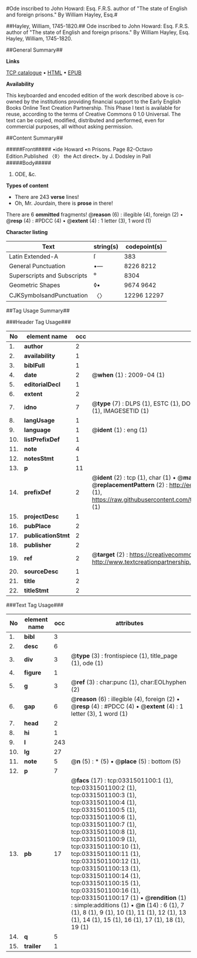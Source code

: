 #Ode inscribed to John Howard: Esq. F.R.S. author of "The state of English and foreign prisons." By William Hayley, Esq.#

##Hayley, William, 1745-1820.##
Ode inscribed to John Howard: Esq. F.R.S. author of "The state of English and foreign prisons." By William Hayley, Esq.
Hayley, William, 1745-1820.

##General Summary##

**Links**

[TCP catalogue](http://www.ota.ox.ac.uk/tcp/)  • 
[HTML](http://tei.it.ox.ac.uk/tcp/Texts-HTML/free/004/004856416.html)  • 
[EPUB](http://tei.it.ox.ac.uk/tcp/Texts-EPUB/free/004/004856416.epub)

**Availability**

This keyboarded and encoded edition of the
	       work described above is co-owned by the institutions
	       providing financial support to the Early English Books
	       Online Text Creation Partnership. This Phase I text is
	       available for reuse, according to the terms of Creative
	       Commons 0 1.0 Universal. The text can be copied,
	       modified, distributed and performed, even for
	       commercial purposes, all without asking permission.


##Content Summary##

#####Front#####
•ide Howard •n Prisons. Page 82-Octavo Edition.Published 〈◊〉 the Act direct•. by J. Dodsley in Pall 
#####Body#####

1. ODE, &c.

**Types of content**

  * There are 243 **verse** lines!
  * Oh, Mr. Jourdain, there is **prose** in there!

There are 6 **ommitted** fragments! 
 @__reason__ (6) : illegible (4), foreign (2)  •  @__resp__ (4) : #PDCC (4)  •  @__extent__ (4) : 1 letter (3), 1 word (1)

**Character listing**


|Text|string(s)|codepoint(s)|
|---|---|---|
|Latin Extended-A|ſ|383|
|General Punctuation|•—|8226 8212|
|Superscripts             and Subscripts|⁰|8304|
|Geometric Shapes|◊▪|9674 9642|
|CJKSymbolsandPunctuation|〈〉|12296 12297|

##Tag Usage Summary##

###Header Tag Usage###

|No|element name|occ|attributes|
|---|---|---|---|
|1.|__author__|2||
|2.|__availability__|1||
|3.|__biblFull__|1||
|4.|__date__|2| @__when__ (1) : 2009-04 (1)|
|5.|__editorialDecl__|1||
|6.|__extent__|2||
|7.|__idno__|7| @__type__ (7) : DLPS (1), ESTC (1), DOCNO (1), TCP (1), GALEDOCNO (1), CONTENTSET (1), IMAGESETID (1)|
|8.|__langUsage__|1||
|9.|__language__|1| @__ident__ (1) : eng (1)|
|10.|__listPrefixDef__|1||
|11.|__note__|4||
|12.|__notesStmt__|1||
|13.|__p__|11||
|14.|__prefixDef__|2| @__ident__ (2) : tcp (1), char (1)  •  @__matchPattern__ (2) : ([0-9\-]+):([0-9IVX]+) (1), (.+) (1)  •  @__replacementPattern__ (2) : http://eebo.chadwyck.com/downloadtiff?vid=$1&page=$2 (1), https://raw.githubusercontent.com/textcreationpartnership/Texts/master/tcpchars.xml#$1 (1)|
|15.|__projectDesc__|1||
|16.|__pubPlace__|2||
|17.|__publicationStmt__|2||
|18.|__publisher__|2||
|19.|__ref__|2| @__target__ (2) : https://creativecommons.org/publicdomain/zero/1.0/ (1), http://www.textcreationpartnership.org/docs/. (1)|
|20.|__sourceDesc__|1||
|21.|__title__|2||
|22.|__titleStmt__|2||


###Text Tag Usage###

|No|element name|occ|attributes|
|---|---|---|---|
|1.|__bibl__|3||
|2.|__desc__|6||
|3.|__div__|3| @__type__ (3) : frontispiece (1), title_page (1), ode (1)|
|4.|__figure__|1||
|5.|__g__|3| @__ref__ (3) : char:punc (1), char:EOLhyphen (2)|
|6.|__gap__|6| @__reason__ (6) : illegible (4), foreign (2)  •  @__resp__ (4) : #PDCC (4)  •  @__extent__ (4) : 1 letter (3), 1 word (1)|
|7.|__head__|2||
|8.|__hi__|1||
|9.|__l__|243||
|10.|__lg__|27||
|11.|__note__|5| @__n__ (5) : * (5)  •  @__place__ (5) : bottom (5)|
|12.|__p__|7||
|13.|__pb__|17| @__facs__ (17) : tcp:0331501100:1 (1), tcp:0331501100:2 (1), tcp:0331501100:3 (1), tcp:0331501100:4 (1), tcp:0331501100:5 (1), tcp:0331501100:6 (1), tcp:0331501100:7 (1), tcp:0331501100:8 (1), tcp:0331501100:9 (1), tcp:0331501100:10 (1), tcp:0331501100:11 (1), tcp:0331501100:12 (1), tcp:0331501100:13 (1), tcp:0331501100:14 (1), tcp:0331501100:15 (1), tcp:0331501100:16 (1), tcp:0331501100:17 (1)  •  @__rendition__ (1) : simple:additions (1)  •  @__n__ (14) : 6 (1), 7 (1), 8 (1), 9 (1), 10 (1), 11 (1), 12 (1), 13 (1), 14 (1), 15 (1), 16 (1), 17 (1), 18 (1), 19 (1)|
|14.|__q__|5||
|15.|__trailer__|1||
